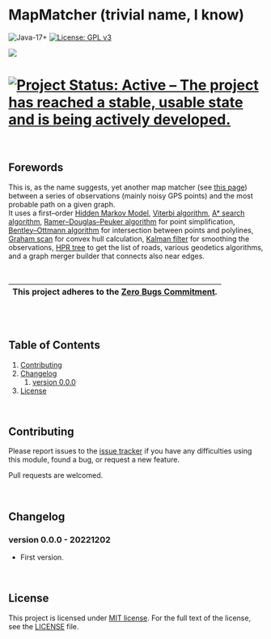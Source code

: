 # MapMatcher (trivial name, I know)

![Java-17+](https://img.shields.io/badge/java-17%2B-orange.svg) [![License: GPL v3](https://img.shields.io/badge/License-MIT-blue.svg)](https://www.gnu.org/licenses/gpl-3.0)

<a href="https://codeclimate.com/github/mtrevisan/MapMatcher/maintainability"><img src="https://api.codeclimate.com/v1/badges/bff8577200d792e1e197/maintainability" /></a>

[![Project Status: Active – The project has reached a stable, usable state and is being actively developed.](https://www.repostatus.org/badges/latest/active.svg)](https://www.repostatus.org/#active)
==========

<br />

## Forewords
This is, as the name suggests, yet another map matcher (see [this page](https://en.wikipedia.org/wiki/Map_matching)) between a series of observations (mainly noisy GPS points) and the most probable path on a given graph.<br/>
It uses a first–order [Hidden Markov Model](https://en.wikipedia.org/wiki/Hidden_Markov_model), [Viterbi algorithm](https://en.wikipedia.org/wiki/Viterbi_algorithm), [A* search algorithm](https://en.wikipedia.org/wiki/A*_search_algorithm), [Ramer–Douglas–Peuker algorithm](https://en.wikipedia.org/wiki/Ramer%E2%80%93Douglas%E2%80%93Peucker_algorithm) for point simplification, [Bentley–Ottmann algorithm](https://en.wikipedia.org/wiki/Bentley%E2%80%93Ottmann_algorithm) for intersection between points and polylines, [Graham scan](https://en.wikipedia.org/wiki/Graham_scan) for convex hull calculation, [Kalman filter](https://en.wikipedia.org/wiki/Kalman_filter) for smoothing the observations, [HPR tree](https://en.wikipedia.org/wiki/Hilbert_R-tree) to get the list of roads, various geodetics algorithms, and a graph merger builder that connects also near edges.

<br />

| This project adheres to the **[Zero Bugs Commitment](https://github.com/classgraph/classgraph/blob/master/Zero-Bugs-Commitment.md)**. |
|---------------------------------------------------------------------------------------------------------------------------------------|

<br/>
<br/>

## Table of Contents
1. [Contributing](#contributing)
2. [Changelog](#changelog)
    1. [version 0.0.0](#changelog-0.0.0)
3. [License](#license)

<br/>

<a name="contributing"></a>
## Contributing
Please report issues to the [issue tracker](https://github.com/mtrevisan/MapMatcher/issues) if you have any difficulties using this module, found a bug, or request a new feature.

Pull requests are welcomed.

<br/>

<a name="changelog"></a>
## Changelog

<a name="changelog-0.0.0"></a>
### version 0.0.0 - 20221202
- First version.


<br/>

<a name="license"></a>
## License
This project is licensed under [MIT license](http://opensource.org/licenses/MIT).
For the full text of the license, see the [LICENSE](LICENSE) file.
